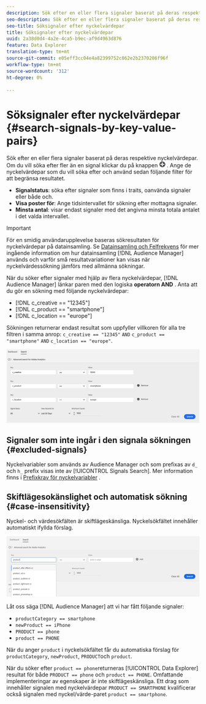```yaml
---
description: Sök efter en eller flera signaler baserat på deras respektive nyckelvärdepar.
seo-description: Sök efter en eller flera signaler baserat på deras respektive nyckelvärdepar.
seo-title: Söksignaler efter nyckelvärdepar
title: Söksignaler efter nyckelvärdepar
uuid: 2a38d0d4-4a2e-4ca5-b9ec-af9d4963d876
feature: Data Explorer
translation-type: tm+mt
source-git-commit: e05eff3cc04e4a82399752c862e2b2370286f96f
workflow-type: tm+mt
source-wordcount: '312'
ht-degree: 0%

---
```



# Söksignaler efter nyckelvärdepar {#search-signals-by-key-value-pairs}

Sök efter en eller flera signaler baserat på deras respektive nyckelvärdepar.
Om du vill söka efter fler än en signal klickar du på knappen ![Lägg till](assets/icon_add.png) . Ange de nyckelvärdepar som du vill söka efter och använd sedan följande filter för att begränsa resultatet.

* **Signalstatus**: söka efter signaler som finns i traits, oanvända signaler eller både och.
* **Visa poster för**: Ange tidsintervallet för sökning efter mottagna signaler.
* **Minsta antal**: visar endast signaler med det angivna minsta totala antalet i det valda intervallet.

>[!IMPORTANT]
>
>För en smidig användarupplevelse baseras sökresultaten för nyckelvärdepar på datainsamling. Se [Datainsamling och Felfrekvens](/help/using/reporting/report-sampling.md) för mer ingående information om hur datainsamling [!DNL Audience Manager] används och varför små resultatvariationer kan visas när nyckelvärdessökning jämförs med allmänna sökningar.

När du söker efter signaler med hjälp av flera nyckelvärdepar, [!DNL Audience Manager] länkar paren med den logiska **operatorn AND** . Anta att du gör en sökning med följande nyckelvärdepar:

* [!DNL c_creative == "12345"]
* [!DNL c_product == "smartphone"]
* [!DNL c_location == "europe"]

Sökningen returnerar endast resultat som uppfyller villkoren för alla tre filtren i samma anrop: `c_creative == "12345"` `AND` `c_product == "smartphone"` `AND` `c_location == "europe"`.

![](assets/signals-search.png)

## Signaler som inte ingår i den signala sökningen {#excluded-signals}

Nyckelvariabler som används av Audience Manager och som prefixas av `d_` och `h_` prefix visas inte av [!UICONTROL Signals Search]. Mer information finns i [Prefixkrav för nyckelvariabler](../../traits/trait-variable-prefixes.md) .

## Skiftlägesokänslighet och automatisk sökning {#case-insensitivity}

Nyckel- och värdesökfälten är skiftlägeskänsliga. Nyckelsökfältet innehåller automatiskt ifyllda förslag.

![](assets/signal-search-suggestions.png)

Låt oss säga [!DNL Audience Manager] att vi har fått följande signaler:

* `productCategory == smartphone`
* `newProduct == iPhone`
* `PRODUCT == phone`
* `product == PHONE`

När du anger `product` i nyckelsökfältet får du automatiska förslag för `productCategory`, `newProduct`, `PRODUCT`och `product`.

När du söker efter `product == phone`returneras [!UICONTROL Data Explorer] resultat för både `PRODUCT == phone` och `product == PHONE`.
Omfattande implementeringar av egenskaper är inte skiftlägeskänsliga. Ett drag som innehåller signalen med nyckelvärdepar `PRODUCT == SMARTPHONE` kvalificerar också signalen med nyckel/värde-paret `product == smartphone`.